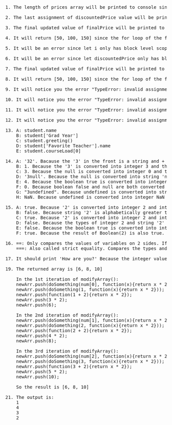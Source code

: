 <pre>
1. The length of prices array will be printed to console since var has function level scope

2. The last assignment of discountedPrice value will be printed to console since var has function level scope

3. The final updated value of finalPrice will be printed to console since the value of finalPrice is assigned and updated before printing within the function discountPrices(). var has function level scope so finalPrice will be updated and printed correctly

4. It will return [50, 100, 150] since the for loop of the function will do a 50% discount on every element of the input array prices

5. It will be an error since let i only has block level scope and the definition of i is inside of the block (for loop)

6. It will be an error since let discountedPrice only has block level scope and the definition of discountedPrice is inside of the block (for loop)

7. The final updated value of finalPrice will be printed to console correctly since the finalPrice is defined out of the block (for loop). Value assignments inside the block (for loop) will be recorded in finalPrice correctly

8. It will return [50, 100, 150] since the for loop of the function will do a 50% discount on every element of the input array prices

9. It will notice you the error "TypeError: invalid assignment to const 'finalPrice'" since we are reassigning a value to const variable finalPrice at line 7.

10. It will notice you the error "TypeError: invalid assignment to const 'finalPrice'" since we are reassigning a value to const variable finalPrice at line 7.

11. It will notice you the error "TypeError: invalid assignment to const 'finalPrice'" since we are reassigning a value to const variable finalPrice at line 7.

12. It will notice you the error "TypeError: invalid assignment to const 'finalPrice'" since we are reassigning a value to const variable finalPrice at line 7.

13. A: student.name
    B: student['Grad Year']
    C: student.greeting()
    D: student['Favorite Teacher'].name
    E: student.courseLoad[0]

14. A: '32'. Bacause the '3' in the front is a string and + works as a concatenation operator, 2 is treated as a string too (converted into '2') and concatenated behind '3'
    B: 1. Because the '3' is converted into integer 3 and thus this equation becomes a integer subtraction problem 3 - 2
    C: 3. Because the null is converted into integer 0 and thus this equation becomes 3 + 0
    D: '3null'. Because the null is converted into string 'null' and concatenated behind '3' by the + operator
    E: 4. Because the boolean true is converted into integer 1 and thus this equation becomes 1 + 3
    F: 0. Because boolean false and null are both converted into integer 0. This equation becomes 0 + 0
    G: "3undefined". Because undefined is converted into string "undefined" and concatenated behind "3" by the + operator
    H: NaN. Because undefined is converted into integer NaN and "3" is converted into integer 3. 3 - NaN = NaN

15. A: true. Because '2' is converted into integer 2 and integer 2 > integer 1
    B: false. Because string '2' is alphabetically greater than string '12'
    C: true. Because '2' is converted into integer 2 and integer 2 == integer 2
    D: false. Because the types of integer 2 and string '2' are different, they cannot be strictly equal
    E: false. Because the boolean true is converted into integer 1 and integer 1 < integer 2 instead of equals to integer 2
    F: true. Because the result of Boolean(2) is also true. Since the value and type of the left-hand true is the same as the right-hand true, the strict equality holds.

16. ==: Only compares the values of variables on 2 sides. If the types of variables on 2 sides are different, convert the variables into numerical values and compare. Return true if values are the same; return false otherwise
    ===: Also called strict equality. Compares the types and values of variables on 2 sides. Return true if both the types and values of variables on 2 sides are the same; return false otherwise

17. It should print 'How are you?' Because the integer value of true is 1, so (2==true) is false, we won't print 'Hello!'. Then, anything that's not a 0 is true, so our 2 is also true, 'How are you?' is printed.

19. The returned array is [6, 8, 10]
    
    In the 1st iteration of modifyArray():
    newArr.push(doSomething(num[0], function(x){return x * 2}));
    newArr.push(doSomething(1, function(x){return x * 2}));
    newArr.push(function(1 + 2){return x * 2});
    newArr.push(3 * 2);
    newArr.push(6);

    In the 2nd iteration of modifyArray():
    newArr.push(doSomething(num[1], function(x){return x * 2}));
    newArr.push(doSomething(2, function(x){return x * 2}));
    newArr.push(function(2 + 2){return x * 2});
    newArr.push(4 * 2);
    newArr.push(8);

    In the 3rd iteration of modifyArray():
    newArr.push(doSomething(num[2], function(x){return x * 2}));
    newArr.push(doSomething(3, function(x){return x * 2}));
    newArr.push(function(3 + 2){return x * 2});
    newArr.push(5 * 2);
    newArr.push(10);

    So the result is [6, 8, 10]

21. The output is:
    1
    4
    3
    2
</pre>
